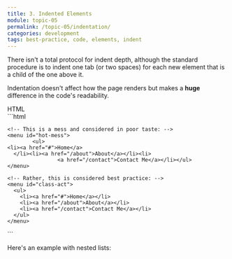 ```yaml
---
title: 3. Indented Elements
module: topic-05
permalink: /topic-05/indentation/
categories: development
tags: best-practice, code, elements, indent
---
```


<div class="divider-heading"></div>

There isn't a total protocol for indent depth, although the standard procedure is to indent one tab (or two spaces) for each new element that is a child of the one above it.

Indentation doesn't affect how the page renders but makes a **huge** difference in the code's readability.


<div class="code-heading">
  <span class="html">HTML</span>
</div>
```html
<!DOCTYPE html>
<html>
  <body>

    <!-- This is a mess and considered in poor taste: -->
    <menu id="hot-mess">
            <ul>
    <li><a href="#">Home</a>
      </li><li><a href="/about">About</a></li><li>
                    <a href="/contact">Contact Me</a></li></ul>
    </menu>

    <!-- Rather, this is considered best practice: -->
    <menu id="class-act">
      <ul>
        <li><a href="#">Home</a></li>
        <li><a href="/about">About</a></li>
        <li><a href="/contact">Contact Me</a></li>
      </ul>
    </menu>

  </body>
</html>
```


Here's an example with nested lists:


<div class="external-embed">
  <p data-height="400" data-theme-id="30567" data-slug-hash="BaKqQMq" data-default-tab="html" data-user="michaelcassens" data-pen-title="HTML Nested Lists 2" class="codepen"></p>
</div>

